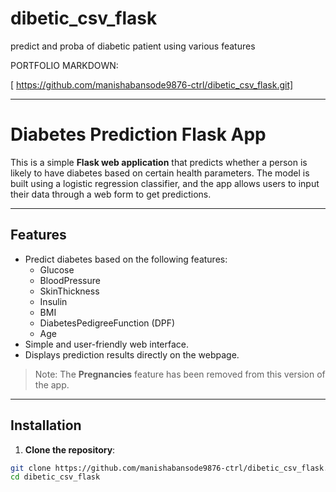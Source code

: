 # dibetic_csv_flask
predict and proba of diabetic patient using various features

PORTFOLIO MARKDOWN:

[ https://github.com/manishabansode9876-ctrl/dibetic_csv_flask.git] 

---
# Diabetes Prediction Flask App

This is a simple **Flask web application** that predicts whether a person is likely to have diabetes based on certain health parameters. The model is built using a logistic regression classifier, and the app allows users to input their data through a web form to get predictions.

---

## Features

- Predict diabetes based on the following features:
  - Glucose
  - BloodPressure
  - SkinThickness
  - Insulin
  - BMI
  - DiabetesPedigreeFunction (DPF)
  - Age
- Simple and user-friendly web interface.
- Displays prediction results directly on the webpage.

> Note: The **Pregnancies** feature has been removed from this version of the app.

---

## Installation

1. **Clone the repository**:
```bash
git clone https://github.com/manishabansode9876-ctrl/dibetic_csv_flask.git
cd dibetic_csv_flask
